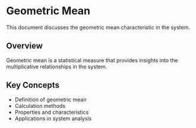 # Geometric Mean

This document discusses the geometric mean characteristic in the system.

## Overview

Geometric mean is a statistical measure that provides insights into the multiplicative relationships in the system.

## Key Concepts

- Definition of geometric mean
- Calculation methods
- Properties and characteristics
- Applications in system analysis
